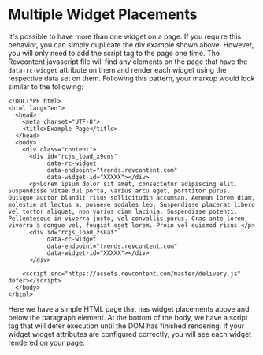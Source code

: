# Multiple Widget Placements

It's possible to have more than one widget on a page. If you require this behavior, you can simply duplicate the div example shown above. However, you will only need to add the script tag to the page one time. The Revcontent javascript file will find any elements on the page that have the `data-rc-widget` attribute on them and render each widget using the respective data set on them. Following this pattern, your markup would look similar to the following:

    <!DOCTYPE html>
    <html lang="en">
      <head>
        <meta charset="UTF-8">
        <title>Example Page</title>
      </head>
      <body>
        <div class="content">
          <div id="rcjs_load_x9cns"
               data-rc-widget
               data-endpoint="trends.revcontent.com"
               data-widget-id="XXXXX"></div>
          <p>Lorem ipsum dolor sit amet, consectetur adipiscing elit. Suspendisse vitae dui porta, varius arcu eget, porttitor purus. Quisque auctor blandit risus sollicitudin accumsan. Aenean lorem diam, molestie at lectus a, posuere sodales leo. Suspendisse placerat libero vel tortor aliquet, non varius diam lacinia. Suspendisse potenti. Pellentesque in viverra justo, vel convallis purus. Cras ante lorem, viverra a congue vel, feugiat eget lorem. Proin vel euismod risus.</p>
          <div id="rcjs_load_zs8af"
               data-rc-widget
               data-endpoint="trends.revcontent.com"
               data-widget-id="XXXXX"></div>
          </div>
    
        <script src="https://assets.revcontent.com/master/delivery.js" defer></script>
      </body>
    </html>

Here we have a simple HTML page that has widget placements above and below the paragraph element. At the bottom of the body, we have a script tag that will defer execution until the DOM has finished rendering. If your widget widget attributes are configured correctly, you will see each widget rendered on your page.
